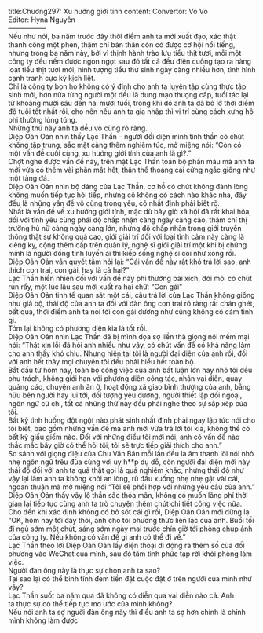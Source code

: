 title:Chương297: Xu hướng giới tính
content:
Convertor: Vo Vo<br>Editor: Hyna Nguyễn<br>—————–<br>Nếu như nói, ba năm trước đây thời điểm anh ta mới xuất đạo, xác thật thanh công một phen, thậm chí bản thân còn có được cơ hội nổi tiếng, nhưng trong ba năm này, bởi vì thịnh hành trào lưu tiểu thịt tươi, mỗi một công ty đều nếm được ngon ngọt sau đó tất cả đều điên cuồng tạo ra hàng loạt tiểu thịt tươi mới, hình tượng tiểu thư sinh ngày càng nhiều hơn, tình hình cạnh tranh cực kỳ kịch liệt.<br>Chỉ là công ty bọn họ không có ý định cho anh ta luyện tập cùng thực tập sinh mới, hơn nữa từng người một đều là dung mạo thượng cấp, tuổi tác lại từ khoảng mười sáu đến hai mươi tuổi, trong khi đó anh ta đã bỏ lỡ thời điểm độ tuổi tốt nhất rồi, cho nên nếu anh ta gia nhập thì vị trí cùng cách xưng hô phi thường lúng túng.<br>Những thứ này anh ta đều vô cùng rõ ràng.<br>Diệp Oản Oản nhìn thấy Lạc Thần – người đối diện mình tinh thần có chút không tập trung, sắc mặt càng thêm nghiêm túc, mở miệng nói: “Còn có một vấn đề cuối cùng, xu hướng giới tính của anh là gì?.”<br>Chợt nghe được vấn đề này, trên mặt Lạc Thần toàn bộ phần máu mà anh ta mới vừa có thêm vài phần mất hết, thân thể thoáng cái cứng ngắc giống như một tảng đá.<br>Diệp Oản Oản nhìn bộ dáng của Lạc Thần, cơ hồ có chút không đành lòng không muốn tiếp tục hỏi tiếp, nhưng cô không có cách nào khác nha, đây đều là những vấn đề vô cùng trọng yếu, cô nhất định phải biết rõ.<br>Nhất là vấn đề về xu hướng giới tính, mặc dù bây giờ xã hội đã rất khai hóa, đối với tình yêu cùng phái độ chấp nhận càng ngày càng cao, thậm chí thị trường hủ nữ càng ngày càng lớn, nhưng độ chấp nhận trong giới truyền thông thật sự không quá cao, giới giải trí đối với loại tình cảm này càng là kiêng kỵ, cộng thêm cấp trên quản lý, nghệ sĩ giới giải trí một khi bị chứng minh là người đồng tính luyến ái thì kiếp sống nghệ sĩ coi như xong rồi.<br>Diệp Oản Oản vẫn quyết tâm hỏi lại: “Cái vấn đề này rất khó trả lời sao, anh thích con trai, con gái, hay là cả hai?”<br>Lạc Thần hiển nhiên đối với vấn đề này phi thường bài xích, đôi môi có chút run rẩy, một lúc lâu sau mới xuất ra hai chữ: “Con gái”<br>Diệp Oản Oản tinh tế quan sát một cái, câu trả lời của Lạc Thần không giống như giả bộ, thái độ của anh ta đối với đàn ông con trai rõ ràng rất chán ghét, bất quá, thời điểm anh ta nói tới con gái dường như cũng không có cảm tình gì.<br>Tóm lại không có phương diện kia là tốt rồi.<br>Diệp Oản Oản nhìn Lạc Thần đã bị mình dọa sợ liền thả giọng nói mềm mại nói: “Thật xin lỗi đã hỏi anh nhiều như vậy, có chút vấn đề có khả năng làm cho anh thấy khó chịu. Nhưng hiện tại tôi là người đại diện của anh rồi, đối với anh hết thảy mọi chuyện tôi đều phải hiểu hết toàn bộ.<br>Bắt đầu từ hôm nay, toàn bộ công việc của anh bất luận lớn hay nhỏ tôi đều phụ trách, không giới hạn với phương diện công tác, nhận vai diễn, quay quảng cáo, chuyện anh ăn ở, hoạt động xã giao bình thường của anh, bằng hữu bên người hay lui tới, đối tượng yêu đương, người thiết lập đối ngoại, ngôn ngữ cử chỉ, tất cả những thứ này đều phải nghe theo sự sắp xếp của tôi.<br>Bất kỳ tình huống đột ngột nào phát sinh nhất định phải ngay lập tức nói cho tôi biết, bao gồm những vấn đề mà anh mới vừa trả lời tôi kia, không thể có bất kỳ giấu giếm nào. Đối với những điều tôi mới nói, anh có vấn đề nào thắc mắc bây giờ có thể hỏi tôi, tôi sẽ trực tiếp giải thích cho anh.”<br>So sánh với giọng điệu của Chu Văn Bân mỗi lần đều là âm thanh lời nói nhỏ nhẹ ngôn ngữ trêu đùa cùng với uy h**p dụ dỗ, còn người đại diện mới này thái độ đối với anh ta quả thật gọi là quá nghiêm khắc, nhưng thái độ như vậy lại làm anh ta không khỏi an lòng, rũ đầu xuống nhẹ nhẹ gật vài cái, ngoan thuận mà mở miệng nói “Tôi sẽ phối hợp với những yêu cầu của anh.”<br>Diệp Oản Oản thấy vậy lộ thần sắc thỏa mãn, không có muốn lãng phí thời gian lại tiếp tục cùng anh ta trò chuyện thêm chút chi tiết công việc nữa.<br>Cho đến khi xác định không có bỏ sót cái gì rồi, Diệp Oản Oản mới dừng lại “OK, hôm nay tới đây thôi, anh cho tôi phương thức liên lạc của anh. Buổi tối đi ngủ sớm một chút, sáng sớm ngày mai trước chín giờ tới phòng chụp ảnh của công ty. Nếu không có vấn đề gì anh có thể đi về.”<br>Lạc Thần theo lời Diệp Oản Oản lấy điện thoại di động ra thêm số của đối phương vào WeChat của mình, sau đó tâm tình phức tạp rời khỏi phòng làm việc.<br>Người đàn ông này là thực sự chọn anh ta sao?<br>Tại sao lại có thể bình tĩnh đem tiền đặt cuộc đặt ở trên người của mình như vậy?<br>Lạc Thần suốt ba năm qua đã không có diễn qua vai diễn nào cả. Anh ta thực sự có thể tiếp tục mơ ước của mình không?<br>Nếu nói anh ta sợ người đàn ông này thì điều anh ta sợ hơn chính là chính mình không làm được